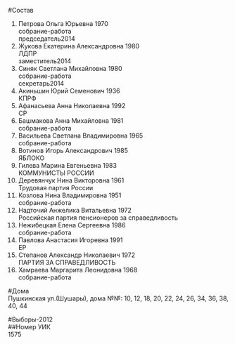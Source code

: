 #Состав  
1. Петрова Ольга Юрьевна 1970  
    собрание-работа  
    председатель2014  
2. Жукова Екатерина Александровна 1980  
    ЛДПР  
    заместитель2014  
3. Синяк Светлана Михайловна 1980  
    собрание-работа  
    секретарь2014  
4. Акиньшин Юрий Семенович 1936  
    КПРФ  
5. Афанасьева Анна Николаевна 1992  
    СР  
6. Башмакова Анна Михайловна 1981  
    собрание-работа  
7. Васильева Светлана Владимировна 1965  
    собрание-работа  
8. Вотинов Игорь Александрович 1985  
    ЯБЛОКО  
9. Гилева Марина Евгеньевна 1983  
    КОММУНИСТЫ РОССИИ  
10. Деревянчук Нина Викторовна 1961  
    Трудовая партия России  
11. Козлова Нина Владимировна 1951  
    собрание-работа  
12. Надточий Анжелика Витальевна 1972  
    Российская партия пенсионеров за справедливость  
13. Нежибецкая Елена Сергеевна 1986  
    собрание-работа  
14. Павлова Анастасия Игоревна 1991  
    ЕР  
15. Степанов Александр Николаевич 1972  
    ПАРТИЯ ЗА СПРАВЕДЛИВОСТЬ  
16. Хамраева Маргарита Леонидовна 1968  
    собрание-работа  
  
#Дома  
Пушкинская ул.(Шушары), дома №№: 10, 12, 18, 20, 22, 24, 26, 34, 36, 38, 40, 44  
  
#Выборы-2012  
##Номер УИК  
1575  
